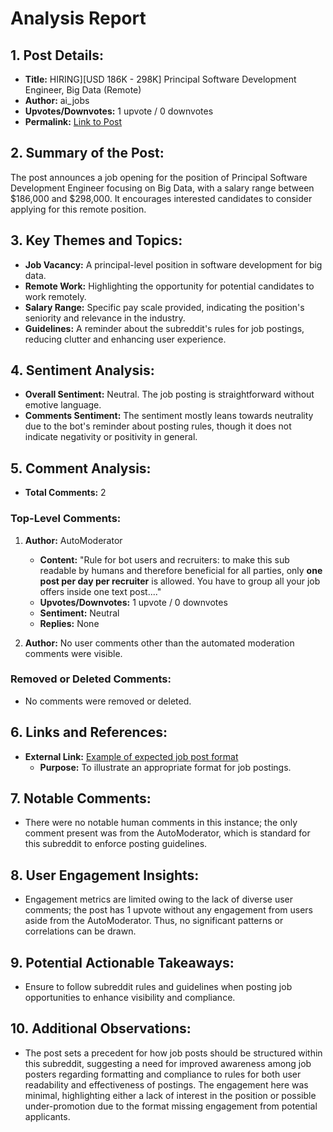 # Analysis Report

## 1. Post Details:
- **Title:** HIRING][USD 186K - 298K] Principal Software Development Engineer, Big Data (Remote)
- **Author:** ai_jobs
- **Upvotes/Downvotes:** 1 upvote / 0 downvotes
- **Permalink:** [Link to Post](https://www.reddit.com/r/MachineLearningJobs/comments/1h8zmbn/hiringusd_186k_298k_principal_software/)

## 2. Summary of the Post:
The post announces a job opening for the position of Principal Software Development Engineer focusing on Big Data, with a salary range between $186,000 and $298,000. It encourages interested candidates to consider applying for this remote position.

## 3. Key Themes and Topics:
- **Job Vacancy:** A principal-level position in software development for big data.
- **Remote Work:** Highlighting the opportunity for potential candidates to work remotely.
- **Salary Range:** Specific pay scale provided, indicating the position's seniority and relevance in the industry.
- **Guidelines:** A reminder about the subreddit's rules for job postings, reducing clutter and enhancing user experience.

## 4. Sentiment Analysis:
- **Overall Sentiment:** Neutral. The job posting is straightforward without emotive language.
- **Comments Sentiment:** The sentiment mostly leans towards neutrality due to the bot's reminder about posting rules, though it does not indicate negativity or positivity in general.

## 5. Comment Analysis:
- **Total Comments:** 2

### Top-Level Comments:
1. **Author:** AutoModerator
   - **Content:** "Rule for bot users and recruiters: to make this sub readable by humans and therefore beneficial for all parties, only **one post per day per recruiter** is allowed. You have to group all your job offers inside one text post...."
   - **Upvotes/Downvotes:** 1 upvote / 0 downvotes
   - **Sentiment:** Neutral
   - **Replies:** None

2. **Author:** No user comments other than the automated moderation comments were visible.

### Removed or Deleted Comments:
- No comments were removed or deleted.

## 6. Links and References:
- **External Link:** [Example of expected job post format](https://www.reddit.com/r/BigDataJobs/comments/phaolk/19_new_data_science_data_engineering_and_machine/)
  - **Purpose:** To illustrate an appropriate format for job postings.

## 7. Notable Comments:
- There were no notable human comments in this instance; the only comment present was from the AutoModerator, which is standard for this subreddit to enforce posting guidelines.

## 8. User Engagement Insights:
- Engagement metrics are limited owing to the lack of diverse user comments; the post has 1 upvote without any engagement from users aside from the AutoModerator. Thus, no significant patterns or correlations can be drawn.

## 9. Potential Actionable Takeaways:
- Ensure to follow subreddit rules and guidelines when posting job opportunities to enhance visibility and compliance.

## 10. Additional Observations:
- The post sets a precedent for how job posts should be structured within this subreddit, suggesting a need for improved awareness among job posters regarding formatting and compliance to rules for both user readability and effectiveness of postings. The engagement here was minimal, highlighting either a lack of interest in the position or possible under-promotion due to the format missing engagement from potential applicants.